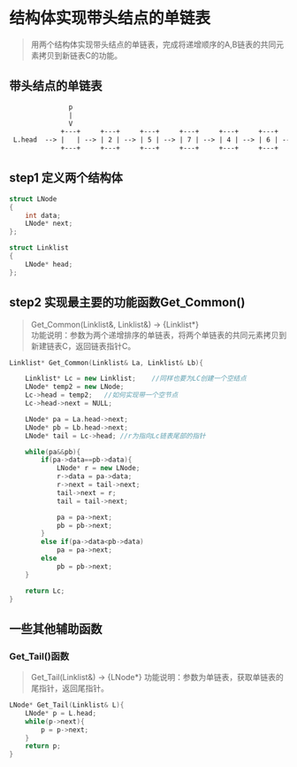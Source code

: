 # 结构体实现带头结点的单链表
> 用两个结构体实现带头结点的单链表，完成将递增顺序的A,B链表的共同元素拷贝到新链表C的功能。
## 带头结点的单链表
```txt
               p
               |
               V 
             +---+     +---+     +---+     +---+     +---+     +---+
 L.head  --> |   | --> | 2 | --> | 5 | --> | 7 | --> | 4 | --> | 6 | -->  NULL
             +---+     +---+     +---+     +---+     +---+     +---+
```
## step1 定义两个结构体
```c++
struct LNode
{
	int data;
	LNode* next;
};

struct Linklist
{
	LNode* head;
};
```
## step2 实现最主要的功能函数Get_Common()
> Get_Common(Linklist&, Linklist&) -> {Linklist*}  
> 功能说明：参数为两个递增排序的单链表，将两个单链表的共同元素拷贝到新建链表C，返回链表指针C。
```c++
Linklist* Get_Common(Linklist& La, Linklist& Lb){

	Linklist* Lc = new Linklist;	//同样也要为LC创建一个空结点
	LNode* temp2 = new LNode;
	Lc->head = temp2;	//如何实现带一个空节点
	Lc->head->next = NULL;

	LNode* pa = La.head->next;
	LNode* pb = Lb.head->next;
	LNode* tail = Lc->head;	//r为指向Lc链表尾部的指针

	while(pa&&pb){
		if(pa->data==pb->data){
			LNode* r = new LNode;
			r->data = pa->data;
			r->next = tail->next;
			tail->next = r;
			tail = tail->next;

			pa = pa->next;
			pb = pb->next;
		}
		else if(pa->data<pb->data)
			pa = pa->next;
		else
			pb = pb->next;
	}

	return Lc;
}
```
## 一些其他辅助函数
### Get_Tail()函数
> Get_Tail(Linklist&) -> {LNode*}
> 功能说明：参数为单链表，获取单链表的尾指针，返回尾指针。
```c++
LNode* Get_Tail(Linklist& L){
	LNode* p = L.head;
	while(p->next){
		p = p->next;
	}
	return p;
}
```
